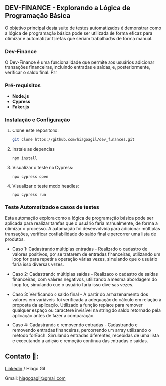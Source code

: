 ## DEV-FINANCE - Explorando a Lógica de Programação Básica

O objetivo principal desta suíte de testes automatizados é demonstrar como a lógica de programação básica pode ser utilizada de forma eficaz para otimizar e automatizar tarefas que seriam trabalhadas de forma manual. 

### Dev-Finance
O Dev-Finance é uma funcionalidade que permite aos usuários adicionar transações financeiras, incluindo entradas e saídas, e, posteriormente, verificar o saldo final. Par 

### Pré-requisitos
- **Node.js** 
- **Cypress** 
- **Faker.js** 

### Instalação e Configuração
1. Clone este repositório:

   ```bash
   git clone https://github.com/hiagoagil/dev_finances.git
   ```
2. Instale as depencias:
    ```
    npm install
    ```
3. Visualizar o teste no Cypress:
    ```
    npx cypress open
    ```
4. Visualizar o teste modo headles:
    ```
    npx cypress run
    ```
   
### Teste Automatizado e casos de testes
Esta automação explora como a lógica de programação básica pode ser aplicada para realizar tarefas que o usuário faria manualmente, de forma a otimizar o processo. A automação foi desenvolvida para adicionar múltiplas transações, verificar confiabilidade do saldo final e percorrer uma lista de produtos. 

*   Caso 1: Cadastrando múltiplas entradas - Realizado o cadastro de valores positivos, por se tratarem de entradas financeiras, utilizando um loop for para repetir a operação várias vezes, simulando que o usuário faria isso diversas vezes. 

*   Caso 2: Cadastrando múltiplas saídas - Realizado o cadastro de saídas financeiras, com valores negativos, utilizando a mesma abordagem do loop for, simulando que o usuário faria isso diversas vezes. 

*   Caso 3: Verificando o saldo final - A partir do armazenamento dos valores em variáveis, foi verificada a adequação do cálculo em relação à proposta da aplicação. Utilizado a função replace para remover qualquer espaço ou caractere invisível na string do saldo retornado pela aplicação antes de fazer a comparação.

*   Caso 4: Cadastrando e removendo entradas - Cadastrando e removendo entradas financeiras, percorrendo um array utilizando o método forEach. Simulando entradas diferentes, recebidas de uma lista e executando a adição e remoção contínua das entradas e saídas. 

##  Contato 📧:
[Linkedin](https://www.linkedin.com/in/hiago-gil-b94169166)  / Hiago Gil

Gmail: hiagoqagil@gmail.com 
